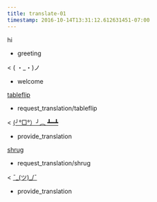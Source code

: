 ```yaml
---
title: translate-01
timestamp: 2016-10-14T13:31:12.612631451-07:00
---
```


hi
* greeting

< ( ・_・)ノ
* welcome

[tableflip](emoticon)
* request_translation/tableflip

< [(╯°□°）╯︵ ┻━┻](emoticon)
* provide_translation

[shrug](emoticon)
* request_translation/shrug

< [¯\_(ツ)_/¯](emoticon)
* provide_translation
